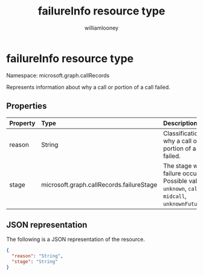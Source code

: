 ﻿---
title: "failureInfo resource type"
description: "The failureInfo type"
localization_priority: Normal
author: "williamlooney"
ms.prod: "cloud-communications"
doc_type: "resourcePageType"
---

# failureInfo resource type

Namespace: microsoft.graph.callRecords

Represents information about why a call or portion of a call failed.

## Properties

| Property | Type                                     | Description                                                                                                        |
| :------- | :--------------------------------------- | :----------------------------------------------------------------------------------------------------------------- |
| reason   | String                                   | Classification of why a call or portion of a call failed.                                                          |
| stage    | microsoft.graph.callRecords.failureStage | The stage when the failure occurred. Possible values are: `unknown`, `callSetup`, `midcall`, `unknownFutureValue`. |

## JSON representation

The following is a JSON representation of the resource.

<!-- {
  "blockType": "resource",
  "optionalProperties": [

  ],
  "@odata.type": "microsoft.graph.callRecords.failureInfo",
  "baseType": null
}-->

```json
{
  "reason": "String",
  "stage": "String"
}
```

<!-- uuid: 16cd6b66-4b1a-43a1-adaf-3a886856ed98
2019-02-04 14:57:30 UTC -->

<!-- {
  "type": "#page.annotation",
  "description": "failureInfo resource",
  "keywords": "",
  "section": "documentation",
  "tocPath": ""
}-->
